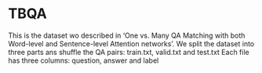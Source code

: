 # TBQA
This is the dataset wo described in ‘One vs. Many QA Matching with both Word-level and Sentence-level Attention networks’.
We split the dataset into three parts ans shuffle the QA pairs: train.txt, valid.txt and test.txt
Each file has three columns: question, answer and label
